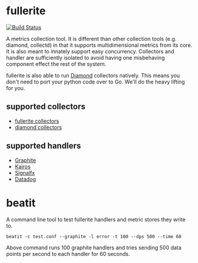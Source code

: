 # fullerite

[![Build Status](https://travis-ci.org/baris/fullerite.svg?branch=master)](https://travis-ci.org/baris/fullerite)

A metrics collection tool. It is different than other collection tools (e.g. diamond, collectd) in that it supports multidimensional metrics from its core. It is also meant to innately support easy concurrency. Collectors and handler are sufficiently isolated to avoid having one misbehaving component effect the rest of the system.

fullerite is also able to run [Diamond](https://github.com/python-diamond/Diamond) collectors natively. This means you don't need to port your python code over to Go. We'll do the heavy lifting for you.

## supported collectors
 * [fullerite collectors](src/fullerite/collector)
 * [diamond collectors](src/diamond/collectors)

## supported handlers
 * [Graphite](http://graphite.wikidot.com/)
 * [Kairos](https://github.com/kairosdb/kairosdb)
 * [Signalfx](https://www.signalfx.com)
 * [Datadog](https://www.datadoghq.com)

# beatit

A command line tool to test fullerite handlers and metric stores they write to.

    beatit -c test.conf --graphite -l error -t 100 --dps 500 --time 60

Above command runs 100 graphite handlers and tries sending 500 data points per second to each handler for 60 seconds.
